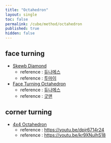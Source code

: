 ```yaml
---
title: "Octahedron"
layout: single
toc: false
permalink: /cube/method/octahedron
published: true
hidden: false
---
```


<head>
  <base target="_blank">
</head>



## face turning

- [Skewb Diamond](https://twistypuzzles.com/app/museum/museum_showitem.php?pkey=393)
  - reference : [듀나메스](https://youtu.be/eujA12sUKtM)
  - reference : [투마이](https://youtu.be/6PC0aCguWNc)
- [Face Turning Octahedron](https://twistypuzzles.com/app/museum/museum_showitem.php?pkey=1663)
  - reference : [듀나메스](https://youtu.be/BqZJcTec904)
  - reference : [굿맨](https://youtu.be/7HLGrcSPpZE)



## corner turning

- [4x4 Octahedron](https://twistypuzzles.com/app/museum/museum_showitem.php?pkey=1629)
  - reference : <https://youtu.be/dpjr6714r24>
  - reference : <https://youtu.be/kr9XNulhS18>
